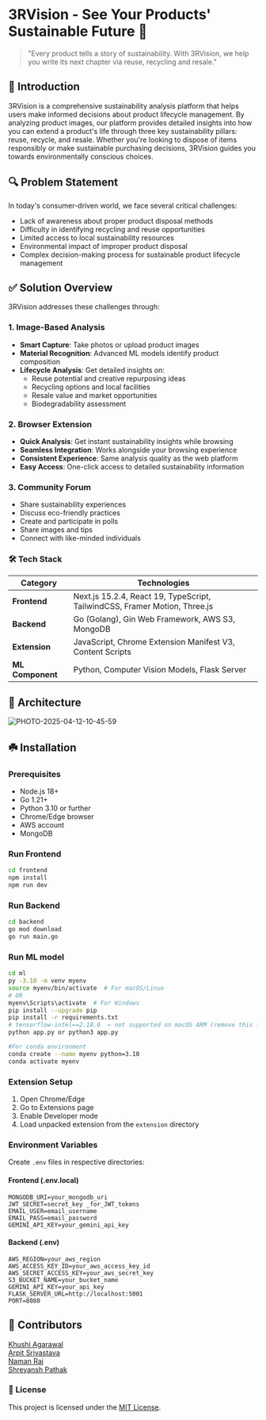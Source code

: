 #  3RVision - See Your Products' Sustainable Future 🌱

> "Every product tells a story of sustainability. With 3RVision, we help you write its next chapter via reuse, recycling and resale."

## 🧠 Introduction

3RVision is a comprehensive sustainability analysis platform that helps users make informed decisions about product lifecycle management. By analyzing product images, our platform provides detailed insights into how you can extend a product's life through three key sustainability pillars: reuse, recycle, and resale. Whether you're looking to dispose of items responsibly or make sustainable purchasing decisions, 3RVision guides you towards environmentally conscious choices.



## 🔍 Problem Statement

In today's consumer-driven world, we face several critical challenges:
- Lack of awareness about proper product disposal methods
- Difficulty in identifying recycling and reuse opportunities
- Limited access to local sustainability resources
- Environmental impact of improper product disposal
- Complex decision-making process for sustainable product lifecycle management



## ✅ Solution Overview

3RVision addresses these challenges through:

### 1. Image-Based Analysis
- **Smart Capture**: Take photos or upload product images
- **Material Recognition**: Advanced ML models identify product composition
- **Lifecycle Analysis**: Get detailed insights on:
  - Reuse potential and creative repurposing ideas
  - Recycling options and local facilities
  - Resale value and market opportunities
  - Biodegradability assessment

### 2. Browser Extension
- **Quick Analysis**: Get instant sustainability insights while browsing
- **Seamless Integration**: Works alongside your browsing experience
- **Consistent Experience**: Same analysis quality as the web platform
- **Easy Access**: One-click access to detailed sustainability information

### 3. Community Forum
- Share sustainability experiences
- Discuss eco-friendly practices
- Create and participate in polls
- Share images and tips
- Connect with like-minded individuals



### 🛠️ Tech Stack

| Category      | Technologies                                                                 |
|---------------|-------------------------------------------------------------------------------|
| **Frontend**  | Next.js 15.2.4, React 19, TypeScript, TailwindCSS, Framer Motion, Three.js    |
| **Backend**   | Go (Golang), Gin Web Framework, AWS S3, MongoDB                               |
| **Extension** | JavaScript, Chrome Extension Manifest V3, Content Scripts                     |
| **ML Component** | Python, Computer Vision Models, Flask Server                               |



## 🧩 Architecture

![PHOTO-2025-04-12-10-45-59](https://github.com/user-attachments/assets/b7fae772-8371-4276-b5a1-8c14538af0f0)





## ☘️ Installation

### Prerequisites
- Node.js 18+
- Go 1.21+
- Python 3.10 or further
- Chrome/Edge browser
- AWS account
- MongoDB

### Run Frontend
```bash
cd frontend
npm install
npm run dev
```

### Run Backend 
```bash
cd backend
go mod download
go run main.go
```

### Run ML model
```bash
cd ml
py -3.10 -m venv myenv
source myenv/bin/activate  # For macOS/Linux
# OR
myenv\Scripts\activate  # For Windows
pip install --upgrade pip
pip install -r requirements.txt
# tensorflow-intel==2.18.0  ← not supported on macOS ARM (remove this line in requirements.txt)
python app.py or python3 app.py

#For conda environment
conda create --name myenv python=3.10
conda activate myenv          
```

### Extension Setup
1. Open Chrome/Edge
2. Go to Extensions page
3. Enable Developer mode
4. Load unpacked extension from the `extension` directory

### Environment Variables
Create `.env` files in respective directories:

#### Frontend (.env.local)
```
MONGODB_URI=your_mongodb_uri
JWT_SECRET=secret_key _for_JWT_tokens
EMAIL_USER=email_username
EMAIL_PASS=email_password
GEMINI_API_KEY=your_gemini_api_key
```

#### Backend (.env)
```
AWS_REGION=your_aws_region
AWS_ACCESS_KEY_ID=your_aws_access_key_id
AWS_SECRET_ACCESS_KEY=your_aws_secret_key
S3_BUCKET_NAME=your_bucket_name
GEMINI_API_KEY=your_api_key
FLASK_SERVER_URL=http://localhost:5001
PORT=8080
```


## 👥 Contributors

[Khushi Agarawal](https://github.com/khushiiagrawal)<br/>
[Arpit Srivastava](https://github.com/Arpit529Srivastava)<br/>
[Naman Raj](https://github.com/Denyme24)<br/>
[Shreyansh Pathak](https://github.com/Shrey327?tab=following)<br/>

### 📄 License

This project is licensed under the [MIT License](LICENSE).
